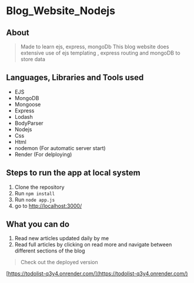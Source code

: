 # Blog_Website_Nodejs

## About

> Made to learn ejs, express, mongoDb
> This blog website does extensive use of ejs templating , express routing and mongoDB to store data

## Languages, Libraries and Tools used

- EJS
- MongoDB
- Mongoose
- Express
- Lodash
- BodyParser
- Nodejs
- Css
- Html
- nodemon (For automatic server start)
- Render (For delploying)

## Steps to run the app at local system

1. Clone the repository
2. Run `npm install`
3. Run `node app.js`
4. go to [http://localhost:3000/](http://localhost:3000/)

## What you can do

1. Read new articles updated daily by me  
2. Read full articles by clicking on read more and navigate between different sections of the blog

> Check out the deployed version

[https://todolist-q3y4.onrender.com/](https://todolist-q3y4.onrender.com/)
